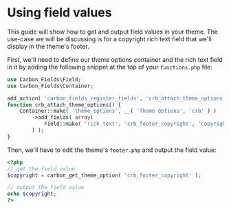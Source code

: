 # Using field values

This guide will show how to get and output field values in your theme. The use-case we will be discussing is for a copyright rich text field that we'll display in the theme's footer.

First, we'll need to define our theme options container and the rich text field in it by adding the following snippet at the top of your `functions.php` file:

```php
use Carbon_Fields\Field;
use Carbon_Fields\Container;

add_action( 'carbon_fields_register_fields', 'crb_attach_theme_options' );
function crb_attach_theme_options() {
    Container::make( 'theme_options', __( 'Theme Options', 'crb' ) )
        ->add_fields( array(
            Field::make( 'rich_text', 'crb_footer_copyright', 'Copyright' ),
        ) );
}
```

Then, we'll have to edit the theme's `footer.php` and output the field value:

```php
<?php
// get the field value
$copyright = carbon_get_theme_option( 'crb_footer_copyright' );

// output the field value
echo $copyright;
?>
```